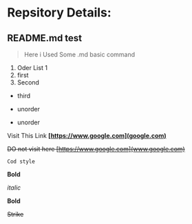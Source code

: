 # Repsitory Details:
## README.md test

> Here i Used Some .md basic command

1. Oder List 1
 1. first
 2. Second
   * third

* unorder
 * unorder



Visit This Link **[https://www.google.com](google.com)**

~~DO not visit here [https://www.google.com](www.google.com)~~

` Cod style `

__Bold__

*italic*

**Bold**

~~Strike~~
